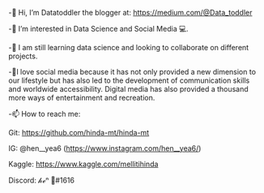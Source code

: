 -👋 Hi, I’m Datatoddler the blogger at: https://medium.com/@Data_toddler

-👀 I’m interested in Data Science and Social Media 💻.

-🤝 I am still learning data science and looking to collaborate on different projects.

-💞️I love social media because it has not only provided a new dimension to our lifestyle but has also led to the development of communication skills and worldwide accessibility. Digital media has also provided a thousand more ways of entertainment and recreation.

-📫 How to reach me:

Git: https://github.com/hinda-mt/hinda-mt 

IG: @hen__yea6 (https://www.instagram.com/hen__yea6/)

Kaggle: https://www.kaggle.com/mellitihinda

Discord: 𝒽ℯⁿ 🦋#1616
